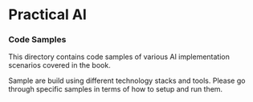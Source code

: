 # Practical AI
### Code Samples

This directory contains code samples of various AI implementation scenarios covered in the book. 

Sample are build using different technology stacks and tools. Please go through specific samples in terms of how to setup and run them.
